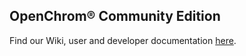 ## OpenChrom&reg; Community Edition

Find our Wiki, user and developer documentation [here](https://github.com/OpenChrom/openchrom/wiki).
